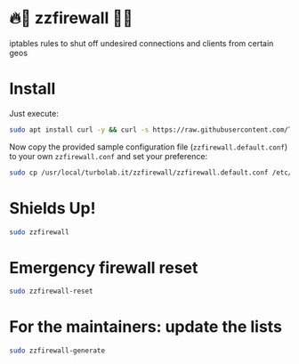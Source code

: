 # 🔥🧱 zzfirewall 🧱🔥

iptables rules to shut off undesired connections and clients from certain geos


# Install

Just execute:

````bash
sudo apt install curl -y && curl -s https://raw.githubusercontent.com/TurboLabIt/zzfirewall/master/setup.sh?$(date +%s) | sudo bash

````

Now copy the provided sample configuration file (`zzfirewall.default.conf`) to your own `zzfirewall.conf` and set your preference:

````bash
sudo cp /usr/local/turbolab.it/zzfirewall/zzfirewall.default.conf /etc/turbolab.it/zzfirewall.conf && sudo nano /etc/turbolab.it/zzfirewall.conf

````


# Shields Up!

````bash
sudo zzfirewall

````

# Emergency firewall reset

````bash
sudo zzfirewall-reset

````


# For the maintainers: update the lists

````bash
sudo zzfirewall-generate

````

